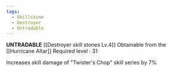 ```yaml
---
tags:
  - Skillstone
  - Destroyer
  - Untradable
---
```

**UNTRADABLE**
[[Destroyer skill stones Lv.4]]
Obtainable from the [[Hurricane Altar]]
Required level : 31

Increases skill damage of "Twister's Chop" skill series by 7%